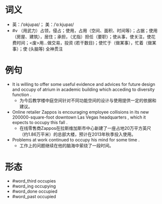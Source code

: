 # 词义
- 英：/ˈɒkjupaɪ/； 美：/ˈɑːkjupaɪ/
- #v （用武力）占领，侵占；使用，占用（空间、面积、时间等）；占据；使用（房屋、建筑），居住；承担，（尤指）担任（要职）；使从事，使关注，使花费时间；<废>用…做交易，投资 (若干数目)；使忙于（做某事），忙着（做某事）；使 (头脑等) 全神贯注
# 例句
- It is willing to offer some useful evidence and advices for future design and occupy of atrium in academic building which acceding to diversity function .
	- 为今后教学楼中庭空间针对不同功能空间的设计与使用提供一定的依据和建议。
- Online retailer Zappos is encouraging employee collisions in its new 200000-square-foot downtown Las Vegas headquarters , which it expects to occupy this fall .
	- 在线零售商Zappos在拉斯维加斯市中心新建了一座占地20万平方英尺（约1.86万平米）的总部大楼，预计在2013年秋季投入使用。
- Problems at work continued to occupy his mind for some time .
	- 工作上的问题继续在他的脑海中萦绕了一段时间。
# 形态
- #word_third occupies
- #word_ing occupying
- #word_done occupied
- #word_past occupied
